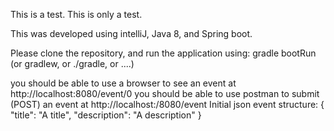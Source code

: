 This is a test.
This is only a test.

This was developed using intelliJ, Java 8, and Spring boot.

Please clone the repository, and run the application using:
gradle bootRun
(or gradlew, or ./gradle, or ....)

you should be able to use a browser to see an event at http://localhost:8080/event/0
you should be able to use postman to submit (POST) an event at http://localhost:/8080/event
   Initial json event structure:
   {
     "title": "A title",
     "description": "A description"
   }